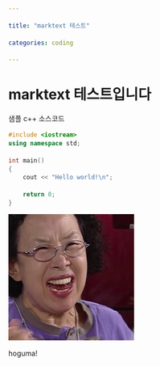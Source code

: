 ```yaml
---

title: "marktext 테스트"

categories: coding

---
```




# marktext 테스트입니다



샘플 c++ 소스코드

```cpp
#include <iostream>
using namespace std;

int main()
{
    cout << "Hello world!\n";

    return 0;
}
```

![hoguma](2023-09-26-seconds\2dbf243431bad68ca6bf98d680007a11d963b9f5.jpg)

hoguma!
